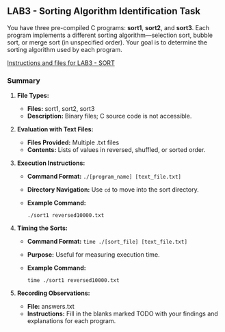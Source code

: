 ## LAB3 - Sorting Algorithm Identification Task

You have three pre-compiled C programs: **sort1**, **sort2**, and **sort3**. Each program implements a different sorting algorithm—selection sort, bubble sort, or merge sort (in unspecified order). Your goal is to determine the sorting algorithm used by each program.

[Instructions and files for LAB3 - SORT](https://cs50.harvard.edu/x/2023/labs/3/#instructions)

### Summary

1. **File Types:**
    - **Files:** sort1, sort2, sort3
    - **Description:** Binary files; C source code is not accessible.

2. **Evaluation with Text Files:**
    - **Files Provided:** Multiple .txt files
    - **Contents:** Lists of values in reversed, shuffled, or sorted order.

3. **Execution Instructions:**
    - **Command Format:** `./[program_name] [text_file.txt]`
    - **Directory Navigation:** Use `cd` to move into the sort directory.

    - **Example Command:**
      ```
      ./sort1 reversed10000.txt
      ```

4. **Timing the Sorts:**
    - **Command Format:** `time ./[sort_file] [text_file.txt]`
    - **Purpose:** Useful for measuring execution time.

    - **Example Command:**
      ```
      time ./sort1 reversed10000.txt
      ```

5. **Recording Observations:**
    - **File:** answers.txt
    - **Instructions:** Fill in the blanks marked TODO with your findings and explanations for each program.


